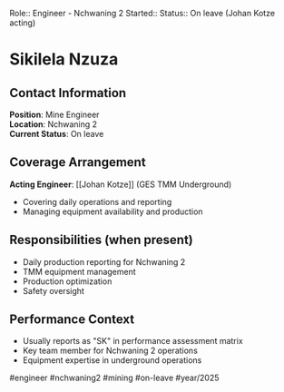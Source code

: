 Role:: Engineer - Nchwaning 2
Started::
Status:: On leave (Johan Kotze acting)

# Sikilela Nzuza

## Contact Information  
**Position**: Mine Engineer  
**Location**: Nchwaning 2  
**Current Status**: On leave

## Coverage Arrangement
**Acting Engineer**: [[Johan Kotze]] (GES TMM Underground)
- Covering daily operations and reporting
- Managing equipment availability and production

## Responsibilities (when present)
- Daily production reporting for Nchwaning 2
- TMM equipment management
- Production optimization
- Safety oversight

## Performance Context
- Usually reports as "SK" in performance assessment matrix
- Key team member for Nchwaning 2 operations
- Equipment expertise in underground operations

#engineer #nchwaning2 #mining #on-leave #year/2025